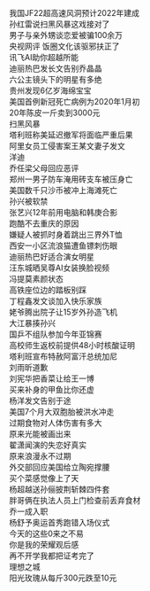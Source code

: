 我国JF22超高速风洞预计2022年建成  
孙红雷说扫黑风暴这戏接对了  
男子与亲外甥谈恋爱被骗100余万  
央视网评 饭圈文化该驱邪扶正了  
讯飞AI助你超越所能  
迪丽热巴发长文告别乔晶晶  
六公主镜头下的明星有多绝  
贵州发现6亿岁海绵宝宝  
美国首例新冠死亡病例为2020年1月初  
20年陈皮一斤卖到3000元  
扫黑风暴  
塔利班称美延迟撤军将面临严重后果  
阿里女员工侵害案王某文妻子发文  
洋迪  
乔任梁父母回应恶评  
郑州一男子防车淹用砖支车被压身亡  
美国数千只沙币被冲上海滩死亡  
孙兴被软禁  
张艺兴12年前用电脑和韩庚合影  
跑酷不去重庆的原因  
嫌疑人被抓时身着跳出三界外T恤  
西安一小区流浪猫遭鱼镖刺伤眼  
迪丽热巴好适合演女明星  
汪东城晒吴尊AI女装换脸视频  
冯提莫素颜状态  
高铁座位边的踏板别踩  
丁程鑫发文谈加入快乐家族  
姥爷腾出院子让15岁外孙造飞机  
大江暴揍孙兴  
国乒不组队参加今年亚锦赛  
高校师生返校前提供48小时核酸证明  
塔利班宣布特赦阿富汗总统加尼  
刘雨昕道歉  
刘宪华把香菜让给王一博  
买来补身的甲鱼比你还虚  
杨洋发文告别于途  
美国7个月大双胞胎被洪水冲走  
过期食物对人体伤害有多大  
原来光能被画出来  
翟潇闻演的失恋好真实  
原来浪漫永不过期  
外交部回应美国给立陶宛撑腰  
买个菜感觉像上了天  
杨超越送孙俪披荆斩棘四件套  
胖哥俩在执法人员上门检查前丢弃食材  
乔一成入职  
杨舒予奥运首秀跑错入场仪式  
今天的这些0来之不易  
你是我的荣耀观后感  
再不开学我都把证考完了  
理想之城  
阳光玫瑰从每斤300元跌至10元  
